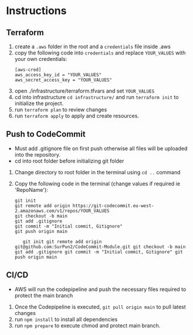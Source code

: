 # Instructions

## Terraform

1. create a `.aws` folder in the root and a `credentials` file inside .aws
2. copy the following code into `credentials` and replace `YOUR_VALUES` with your own credentials:
   ```
   [aws-cred]
   aws_access_key_id = "YOUR_VALUES"
   aws_secret_access_key = "YOUR_VALUES"
   ```
3. open ./infrastructure/terraform.tfvars and set `YOUR_VALUES`
4. cd into infrastructure `cd infrastructure/` and run `terraform init` to initialize the project.
5. run `terraform plan` to review changes
6. run `terraform apply` to apply and create resources.

## Push to CodeCommit

- Must add .gitignore file on first push otherwise all files will be uploaded into the repository.
- cd into root folder before initializing git folder

1. Change directory to root folder in the terminal using `cd ..` command
2. Copy the following code in the terminal (change values if required ie 'RepoName'):

   ```
   git init
   git remote add origin https://git-codecommit.eu-west-2.amazonaws.com/v1/repos/YOUR_VALUES
   git checkout -b main
   git add .gitignore
   git commit -m "Initial commit, Gitignore"
   git push origin main
   ```

   `   git init
   git remote add origin git@github.com:SurPun2/CodeCommit-Module.git
   git checkout -b main
   git add .gitignore
   git commit -m "Initial commit, Gitignore"
   git push origin main`

## CI/CD

- AWS will run the codepipeline and push the necessary files required to protect the main branch

1. Once the Codepipeline is executed, `git pull origin main` to pull latest changes
2. run `npm install` to install all dependencies
3. run `npm prepare` to execute chmod and protect main branch.
